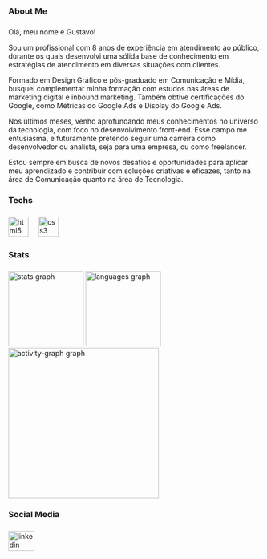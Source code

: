 <h3 align="left">About Me</h3>

###

<p align="left">Olá, meu nome é Gustavo!

Sou um profissional com 8 anos de experiência em atendimento ao público, durante os quais desenvolvi uma sólida base de conhecimento em estratégias de atendimento em diversas situações com clientes.

Formado em Design Gráfico e pós-graduado em Comunicação e Mídia, busquei complementar minha formação com estudos nas áreas de marketing digital e inbound marketing. Também obtive certificações do Google, como Métricas do Google Ads e Display do Google Ads.

Nos últimos meses, venho aprofundando meus conhecimentos no universo da tecnologia, com foco no desenvolvimento front-end. Esse campo me entusiasma, e futuramente pretendo seguir uma carreira como desenvolvedor ou analista, seja para uma empresa, ou como freelancer.

Estou sempre em busca de novos desafios e oportunidades para aplicar meu aprendizado e contribuir com soluções criativas e eficazes, tanto na área de Comunicação quanto na área de Tecnologia.</p>

###

<h3 align="left">Techs</h3>

###

<div align="left">
  <img src="https://cdn.jsdelivr.net/gh/devicons/devicon/icons/html5/html5-original.svg" height="40" alt="html5 logo"  />
  <img width="12" />
  <img src="https://cdn.jsdelivr.net/gh/devicons/devicon/icons/css3/css3-original.svg" height="40" alt="css3 logo"  />
</div>

###

<h3 align="left">Stats</h3>

###

<div align="left">
  <img src="https://github-readme-stats.vercel.app/api?username=Gustavo-TechDev&hide_title=false&hide_rank=false&show_icons=true&include_all_commits=true&count_private=true&disable_animations=false&theme=tokyonight&locale=en&hide_border=false&order=1" height="150" alt="stats graph"  />
  <img src="https://github-readme-stats.vercel.app/api/top-langs?username=Gustavo-TechDev&locale=en&hide_title=false&layout=compact&card_width=320&langs_count=5&theme=tokyonight&hide_border=false&order=2" height="150" alt="languages graph"  />
  <img src="https://github-readme-activity-graph.vercel.app/graph?username=Gustavo-TechDev&radius=16&theme=tokyo-night&area=true&order=5" height="300" alt="activity-graph graph"  />
</div>

###

<h3 align="left">Social Media</h3>

###

<div align="left">
  <img src="https://raw.githubusercontent.com/maurodesouza/profile-readme-generator/master/src/assets/icons/social/linkedin/default.svg" width="52" height="40" alt="linkedin logo"  />
</div>

###
